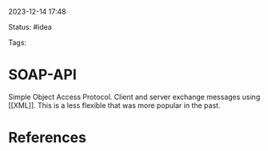 2023-12-14 17:48

Status: #idea

Tags:

# SOAP-API
Simple Object Access Protocol. Client and server exchange messages using [[XML]]. This is a less flexible that was more popular in the past.






# References
